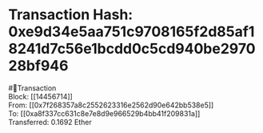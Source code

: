 
Transaction Hash: 0xe9d34e5aa751c9708165f2d85af18241d7c56e1bcdd0c5cd940be297028bf946
====================================================================================
  
#💸Transaction  
Block: [[14456714]]  
From: [[0x7f268357a8c2552623316e2562d90e642bb538e5]]  
To: [[0xa8f337cc631c8e7e8d9e966529b4bb41f209831a]]  
Transferred: 0.1692 Ether
